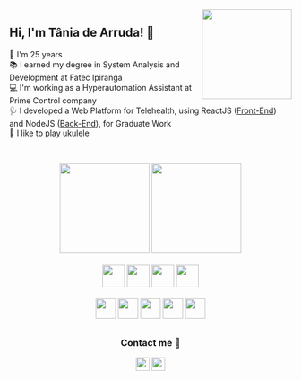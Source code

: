 <img align="right" height="160em" src="https://github.com/TaniaDev/TaniaDev/assets/60274024/781fbc83-3186-4343-9f14-4a11164397c8" />
<div>
<h2>Hi, I'm Tânia de Arruda! 👋</h2>
    🎂 I'm 25 years <br/>
    📚 I earned my degree in System Analysis and Development at Fatec Ipiranga<br/>
    💻 I'm working as a Hyperautomation Assistant at Prime Control company<br/>
    🩺 I developed a Web Platform for Telehealth, using ReactJS (<a href="https://github.com/TaniaDev/telemedicina-frontend">Front-End</a>) and NodeJS (<a href="https://github.com/TaniaDev/telemedicina-backend">Back-End</a>), for Graduate Work <br/>
    🎻 I like to play ukulele <br/>
</div>

##

<br/>

<div align="center">
  <img height="160em" src="https://github-readme-stats.vercel.app/api?username=TaniaDev&show_icons=true&theme=dracula&include_all_commits=true&count_private=true"/>
  <img height="160em" src="https://github-readme-stats.vercel.app/api/top-langs/?username=TaniaDev&layout=compact&langs_count=6&theme=dracula"/>
</div>

<br/>

<div align="center">
  <img height="40px" src="https://cdn.jsdelivr.net/gh/devicons/devicon/icons/python/python-original.svg" />
  <img height="40px" src="https://cdn.jsdelivr.net/gh/devicons/devicon/icons/docker/docker-original.svg" />
  <img height="40px" src="https://cdn.jsdelivr.net/gh/devicons/devicon/icons/grafana/grafana-original.svg" />
  <img height="40px" src="https://cdn.jsdelivr.net/gh/devicons/devicon/icons/jupyter/jupyter-original.svg" />
</div>
<br/>
<div align="center">
  <img height="36px" src="https://cdn.jsdelivr.net/gh/devicons/devicon/icons/javascript/javascript-plain.svg" />
  <img height="36px" src="https://cdn.jsdelivr.net/gh/devicons/devicon/icons/react/react-original.svg" />
  <img height="36px" src="https://cdn.jsdelivr.net/gh/devicons/devicon/icons/nodejs/nodejs-plain.svg" />
  <img height="36px" src="https://cdn.jsdelivr.net/gh/devicons/devicon/icons/html5/html5-plain.svg" />
  <img height="36px" src="https://cdn.jsdelivr.net/gh/devicons/devicon/icons/css3/css3-plain.svg" />
</div>
  

## 

<div align="center">
  <h3>Contact me 🌺</h3>
  <a href="mailto:develop.tania@gmail.com"/><img height="24px" src="https://img.shields.io/badge/Gmail-D14836?style=for-the-badge&logo=gmail&logoColor=white" /></a>
  <a href="https://www.linkedin.com/in/taniadev/"/><img height="24px" src="https://img.shields.io/badge/LinkedIn-0077B5?style=for-the-badge&logo=linkedin&logoColor=white" /></a>

</div>
